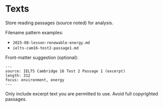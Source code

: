 # Texts

Store reading passages (source noted) for analysis.

Filename pattern examples:

- `2025-08-lesson-renewable-energy.md`
- `ielts-cam16-test2-passage1.md`

Front-matter suggestion (optional):

```
---
source: IELTS Cambridge 16 Test 2 Passage 1 (excerpt)
length: 312
focus: environment, energy
---
```

Only include excerpt text you are permitted to use. Avoid full copyrighted passages.
